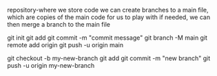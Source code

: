 repository-where we store code 
we can create branches to a main file, which are copies of the main code for us to play with 
if needed, we can then merge a branch to the main file

git init
git add
git commit -m "commit message"
git branch -M main
git remote add origin <GitHub link>
git push -u origin main

git checkout -b my-new-branch
git add
git commit -m "new branch"
git push -u origin my-new-branch